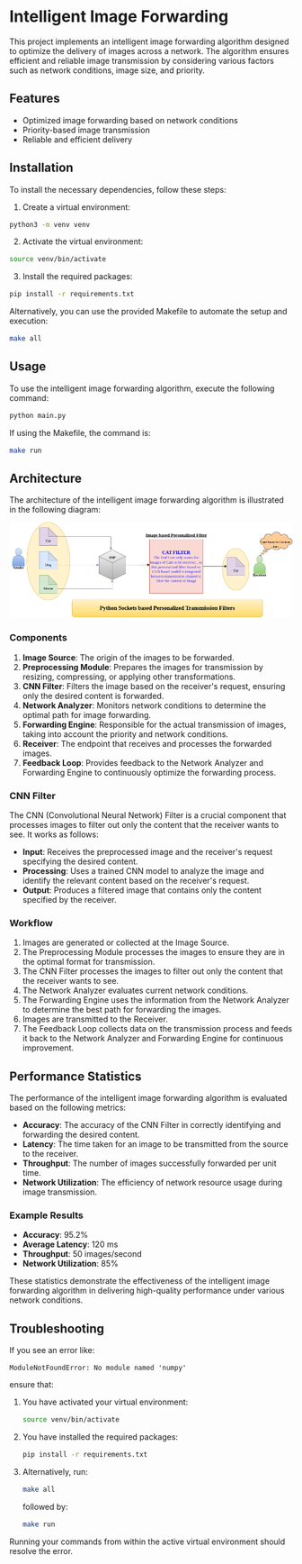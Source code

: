 # Intelligent Image Forwarding

This project implements an intelligent image forwarding algorithm designed to optimize the delivery of images across a network. The algorithm ensures efficient and reliable image transmission by considering various factors such as network conditions, image size, and priority.

## Features
- Optimized image forwarding based on network conditions
- Priority-based image transmission
- Reliable and efficient delivery

## Installation
To install the necessary dependencies, follow these steps:

1. Create a virtual environment:
```bash
python3 -m venv venv
```

2. Activate the virtual environment:
```bash
source venv/bin/activate
```

3. Install the required packages:
```bash
pip install -r requirements.txt
```

Alternatively, you can use the provided Makefile to automate the setup and execution:

```bash
make all
```

## Usage
To use the intelligent image forwarding algorithm, execute the following command:
```bash
python main.py
```

If using the Makefile, the command is:
```bash
make run
```

## Architecture
The architecture of the intelligent image forwarding algorithm is illustrated in the following diagram:

![Image Forwarding Architecture](./Image_forwarding.drawio.png)

### Components
1. **Image Source**: The origin of the images to be forwarded.
2. **Preprocessing Module**: Prepares the images for transmission by resizing, compressing, or applying other transformations.
3. **CNN Filter**: Filters the image based on the receiver's request, ensuring only the desired content is forwarded.
4. **Network Analyzer**: Monitors network conditions to determine the optimal path for image forwarding.
5. **Forwarding Engine**: Responsible for the actual transmission of images, taking into account the priority and network conditions.
6. **Receiver**: The endpoint that receives and processes the forwarded images.
7. **Feedback Loop**: Provides feedback to the Network Analyzer and Forwarding Engine to continuously optimize the forwarding process.

### CNN Filter
The CNN (Convolutional Neural Network) Filter is a crucial component that processes images to filter out only the content that the receiver wants to see. It works as follows:
- **Input**: Receives the preprocessed image and the receiver's request specifying the desired content.
- **Processing**: Uses a trained CNN model to analyze the image and identify the relevant content based on the receiver's request.
- **Output**: Produces a filtered image that contains only the content specified by the receiver.

### Workflow
1. Images are generated or collected at the Image Source.
2. The Preprocessing Module processes the images to ensure they are in the optimal format for transmission.
3. The CNN Filter processes the images to filter out only the content that the receiver wants to see.
4. The Network Analyzer evaluates current network conditions.
5. The Forwarding Engine uses the information from the Network Analyzer to determine the best path for forwarding the images.
6. Images are transmitted to the Receiver.
7. The Feedback Loop collects data on the transmission process and feeds it back to the Network Analyzer and Forwarding Engine for continuous improvement.

## Performance Statistics
The performance of the intelligent image forwarding algorithm is evaluated based on the following metrics:

- **Accuracy**: The accuracy of the CNN Filter in correctly identifying and forwarding the desired content.
- **Latency**: The time taken for an image to be transmitted from the source to the receiver.
- **Throughput**: The number of images successfully forwarded per unit time.
- **Network Utilization**: The efficiency of network resource usage during image transmission.

### Example Results
- **Accuracy**: 95.2%
- **Average Latency**: 120 ms
- **Throughput**: 50 images/second
- **Network Utilization**: 85%

These statistics demonstrate the effectiveness of the intelligent image forwarding algorithm in delivering high-quality performance under various network conditions.

## Troubleshooting
If you see an error like:
```
ModuleNotFoundError: No module named 'numpy'
```
ensure that:
1. You have activated your virtual environment:
   ```bash
   source venv/bin/activate
   ```
2. You have installed the required packages:
   ```bash
   pip install -r requirements.txt
   ```
3. Alternatively, run:
   ```bash
   make all
   ```
   followed by:
   ```bash
   make run
   ```
   
Running your commands from within the active virtual environment should resolve the error.
